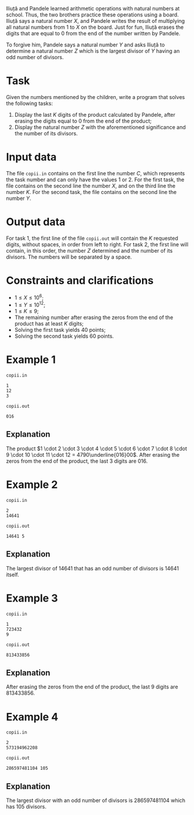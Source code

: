 Iliuță and Pandele learned arithmetic operations with natural numbers at school. Thus, the two brothers practice these operations using a board. Iliuță says a natural number $X$, and Pandele writes the result of multiplying all natural numbers from $1$ to $X$ on the board. Just for fun, Iliuță erases the digits that are equal to $0$ from the end of the number written by Pandele.

To forgive him, Pandele says a natural number $Y$ and asks Iliuță to determine a natural number $Z$ which is the largest divisor of $Y$ having an odd number of divisors.

# Task

Given the numbers mentioned by the children, write a program that solves the following tasks:
1. Display the last $K$ digits of the product calculated by Pandele, after erasing the digits equal to $0$ from the end of the product;
2. Display the natural number $Z$ with the aforementioned significance and the number of its divisors.

# Input data

The file `copii.in` contains on the first line the number $C$, which represents the task number and can only have the values $1$ or $2$. For the first task, the file contains on the second line the number $X$, and on the third line the number $K$. For the second task, the file contains on the second line the number $Y$.

# Output data

For task $1$, the first line of the file `copii.out` will contain the $K$ requested digits, without spaces, in order from left to right.
For task $2$, the first line will contain, in this order, the number $Z$ determined and the number of its divisors. The numbers will be separated by a space.

# Constraints and clarifications

* $1 \leq X \leq 10^6$;
* $1 \leq Y \leq 10^{12}$;
* $1 \leq K \leq 9$;
* The remaining number after erasing the zeros from the end of the product has at least $K$ digits;
* Solving the first task yields $40$ points;
* Solving the second task yields $60$ points.

# Example 1

`copii.in`
```
1
12
3
```

`copii.out`
```
016
```

## Explanation

The product $1 \cdot 2 \cdot 3  \cdot 4  \cdot 5 \cdot 6 \cdot 7 \cdot 8 \cdot 9 \cdot 10 \cdot 11 \cdot 12 = 4790\underline{016}00$.
After erasing the zeros from the end of the product, the last $3$ digits are $016$.


# Example 2

`copii.in`
```
2
14641
```

`copii.out`
```
14641 5
```

## Explanation

The largest divisor of $14641$ that has an odd number of divisors is $14641$ itself.

# Example 3

`copii.in`
```
1
723432
9
```

`copii.out`
```
813433856
```

## Explanation

After erasing the zeros from the end of the product, the last $9$ digits are $813433856$.

# Example 4

`copii.in`
```
2
573194962208
```

`copii.out`
```
286597481104 105
```

## Explanation

The largest divisor with an odd number of divisors is $286597481104$ which has $105$ divisors.